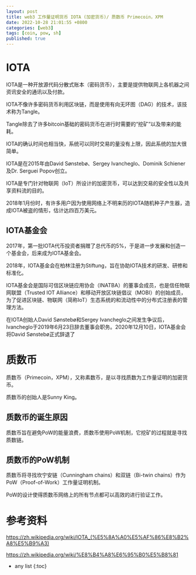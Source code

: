 ```yaml
---
layout: post
title: web3 工作量证明货币 IOTA (加密货币)/ 质数币 Primecoin，XPM
date: 2022-10-28 21:01:55 +0800
categories: [web3]
tags: [coin, pow, sh]
published: true
---
```


# IOTA

IOTA是一种开放源代码分散式账本（密码货币），主要是提供物联网上各机器之间资讯安全的通讯以及付款。

IOTA不像许多密码货币利用区块链，而是使用有向无环图（DAG）的技术，该技术称为Tangle。

Tangle除去了许多bitcoin基础的密码货币在进行时需要的“挖矿”以及带来的能耗。

IOTA的确认时间也相当快，系统可以同时交易的量没有上限，因此系统的加大很简单。

IOTA是在2015年由David Sønstebø、Sergey Ivancheglo、Dominik Schiener及Dr. Serguei Popov创立。

IOTA是专门针对物联网（IoT）所设计的加密货币，可以达到交易的安全性以及共享资料流的目的。

2018年1月份时，有许多用户因为使用网络上不明来历的IOTA随机种子产生器，造成IOTA被盗的情形，估计达四百万美元。

## IOTA基金会

2017年，第一批IOTA代币投资者捐赠了总代币的5%，于是进一步发展和创造一个基金会，后来成为IOTA基金会。

2018年，IOTA基金会在柏林注册为Stiftung，旨在协助IOTA技术的研发、研修和标准化。

IOTA基金会是国际可信区块链应用协会（INATBA）的董事会成员，也是信任物联网联盟（Trusted IOT Alliance）和移动开放区块链倡议（MOBI）的创始成员，为了促进区块链、物联网（简称IoT）生态系统的和流动性中的分布式注册表的管理方法。

在IOTA创始人David Sønstebø和Sergey Ivancheglo之间发生争议后，Ivancheglo于2019年6月23日辞去董事会职务。2020年12月10日，IOTA基金会将David Sønstebø正式辞退了

# 质数币

质数币（Primecoin，XPM），又称素数币，是以寻找质数为工作量证明的加密货币。

质数币的创始人是Sunny King。

## 质数币的诞生原因

质数币旨在避免PoW的能量浪费，质数币使用PoW机制，它挖矿的过程就是寻找质数链。

## 质数币的PoW机制

质数币将寻找坎宁安链（Cunningham chains）和双链（Bi-twin chains）作为PoW（Proof-of-Work）工作量证明机制。

PoW的设计使得质数币网络上的所有节点都可以高效的进行验证工作。

# 参考资料

https://zh.wikipedia.org/wiki/IOTA_(%E5%8A%A0%E5%AF%86%E8%B2%A8%E5%B9%A3)

https://zh.wikipedia.org/wiki/%E8%B4%A8%E6%95%B0%E5%B8%81

* any list
{:toc}